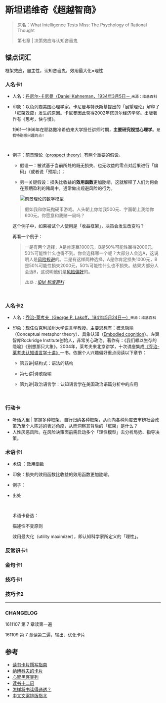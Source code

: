 # 斯坦诺维奇《超越智商》

> 原名：What Intelligence Tests Miss: The Psychology of Rational Thought 
>
> 第七章 | 决策效应与认知吝啬鬼



## 锚点词汇

框架效应，自主性，认知吝啬鬼，效用最大化=理性





### 人名卡1

- 人名：[丹尼尔-卡尼曼（Daniel Kahneman，1934年3月5日－ ](https://zh.wikipedia.org/wiki/丹尼尔·卡内曼)`来源：维基百科`

- 印象：以色列裔美国心理学家。卡尼曼与特沃斯基提出的「展望理论」解释了「框架效应」发生的原因。卡尼曼因此获得2002年诺贝尔经济学奖。出版著作有《思考，快与慢》。

  1961—1966年在耶路撒冷希伯来大学担任讲师时期，**主要研究视觉心理学**。`是我特别感兴趣的点!`

  ​

- 例子：[前景理论（prospect theory）](https://zh.wikipedia.org/wiki/展望理论)有两个重要的假设。

  - 假设一：被试基于当前所处的既无损失、也无收益的零点对后果进行「编码」（或者说「预期」）；

  - 另一关键假设：损失比收益的**效用函数**更加陡峭，这就解释了人们为何会在预期盈利的赌局中，通常做出规避风险的行为。

    ![前景理论的数学模型](https://zh.wikipedia.org/wiki/File:Valuefun.jpg)

  >  假如我和你玩抛硬币游戏。人头朝上你给我500元、字面朝上我给你600元。你愿意和我赌一局吗？

  这个例子中，如果被试个人使用是「收益框架」，决策会发生改变吗？

  再看一个例子：

  > 一是有两个选择，A是肯定赢1000元，B是50%可能性赢得2000元，50%可能性什么也得不到。你会选择哪一个呢？大部分人会选A，这说明人是[风险规避](http://wiki.mbalib.com/wiki/%E9%A3%8E%E9%99%A9%E8%A7%84%E9%81%BF)的。二是有这样两种选择，A是你肯定损失1000元，B是50%可能性损失2000元，50%可能性什么也不损失。结果大部分人会选B，这说明他们是[风险偏好](http://wiki.mbalib.com/wiki/%E9%A3%8E%E9%99%A9%E5%81%8F%E5%A5%BD)的。
  >
  > *出处：[IBM 智库百科](http://wiki.mbalib.com/wiki/前景理论)*

  ​

### 人名卡2

- 人名：[乔治-莱考夫（George P. Lakoff，1941年5月24日—）](https://en.wikipedia.org/wiki/George_Lakoff)`来源：维基百科`

- 印象：现任伯克利加州大学语言学教授。主要思想有：概念隐喻（Conceptual metaphor theory）、具象认知（[Embodied cognition](ttp://embodiedmind.org/george-lakoff-idea-framing-metaphors-and-your-brain/?lang=zh-tw)）。左翼智库Rockridge Institute创始人，非常关心政治。著作有：《我们赖以生存的隐喻》《别想那只大象》。2004年，莱考夫来北京讲学，十次讲座集成[《乔治-莱考夫认知语言学十讲》](https://book.douban.com/subject/2114535/)一书。依据个人兴趣偏好重点阅读以下章节：

  - 第五讲|结构式：语法的结构

  - 第七讲|诗歌隐喻

  - 第九讲|政治语言学：认知语言学在美国政治语篇分析中的应用

    ​



### 行动卡

- 听话入里 | 掌握多种框架、自行归纳各种框架，从而向各种角度去审辨社会政策乃至个人陈述的表述角度，从而洞察其背后的「框架」是什么？
- 人性厌恶风险。在风险决策面前需启动多个「理性模型」去分析局势、指导决策。



### 术语卡1

- 术语 ：效用函数

- 印象：损失的效用函数比收益的效用函数更加陡峭。

- 例子：

- 出处

  ​

  术语卡备选：

  描述性不变原则

  效用最大化（utility maximizer），即认知科学家所定义的「理性」。



### 反常识卡1

###  

### 金句卡1

### 技巧卡1

### 技巧卡2





***



### CHANGELOG

1611107 第 7 章读第一遍

161109   第 7 章读第二遍，输出、优化卡片





## 参考

- [读书卡片撰写指南](https://github.com/OpenMindClub/OpenMindWorld/wiki/HbCard)
- [纳博科夫的卡片](http://www.yangzhiping.com/psy/nabokov.html)
- [心智黑客豆列](https://www.douban.com/doulist/1222848/)
- [读书十二问](http://www.yangzhiping.com/psy/live002.yangtalk.html)
- [怎样将书读得通透？]( http://dwz.cn/4q68ew)
- [中文文案排版指北](https://github.com/sparanoid/chinese-copywriting-guidelines/blob/master/README.md)

